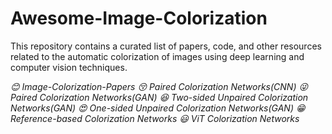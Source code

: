 # Awesome-Image-Colorization
This repository contains a curated list of papers, code, and other resources related to the automatic colorization of images using deep learning and computer vision techniques. 

*:blush: Image-Colorization-Papers*
*:kissing_closed_eyes: Paired Colorization Networks(CNN)*
*:stuck_out_tongue_winking_eye: Paired Colorization Networks(GAN)*
*:satisfied: Two-sided Unpaired Colorization Networks(GAN)*
*:heart_eyes: One-sided Unpaired Colorization Networks(GAN)*
*:grin: Reference-based Colorization Networks*
*:smiley: ViT Colorization Networks*


























